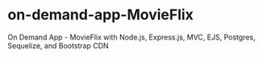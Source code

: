 # on-demand-app-MovieFlix
On Demand App - MovieFlix with Node.js, Express.js, MVC, EJS, Postgres, Sequelize, and Bootstrap CDN

